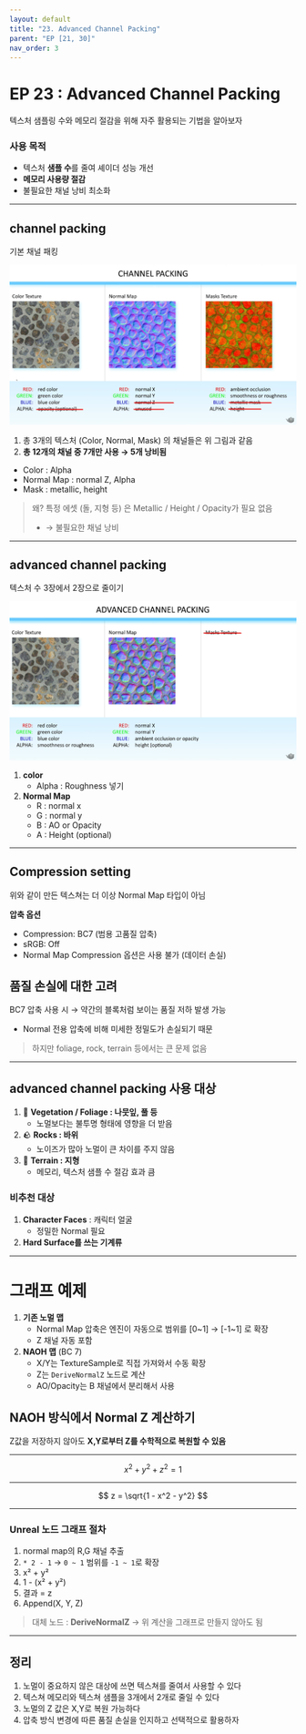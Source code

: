 ```yaml
---
layout: default
title: "23. Advanced Channel Packing"
parent: "EP [21, 30]"
nav_order: 3
---
```


# EP 23 : Advanced Channel Packing
텍스처 샘플링 수와 메모리 절감을 위해 자주 활용되는 기법을 알아보자

### 사용 목적
- 텍스처 **샘플 수**를 줄여 셰이더 성능 개선
- **메모리 사용량 절감**
- 불필요한 채널 낭비 최소화

---

## channel packing
기본 채널 패킹

![](../../../../../images/channelPacking.png)

1. 총 3개의 텍스처 (Color, Normal, Mask) 의 채널들은 위 그림과 같음
2. **총 12개의 채널 중 7개만 사용 → 5개 낭비됨**
  - Color : Alpha
  - Normal Map : normal Z, Alpha
  - Mask : metallic, height

> 왜? 특정 에셋 (돌, 지형 등) 은 Metallic / Height / Opacity가 필요 없음
> - → 불필요한 채널 낭비

---

## advanced channel packing
텍스처 수 3장에서 2장으로 줄이기

![](../../../../../images/ChannelPacking_Advance.png)

1. **color**
    - Alpha : Roughness 넣기
2. **Normal Map**
    - R : normal x
    - G : normal y
    - B : AO or Opacity
    - A : Height (optional)

---

## Compression setting
위와 같이 만든 텍스쳐는 더 이상 Normal Map 타입이 아님

**압축 옵션**
- Compression: BC7 (범용 고품질 압축)
- sRGB: Off
- Normal Map Compression 옵션은 사용 불가 (데이터 손실)

## 품질 손실에 대한 고려
BC7 압축 사용 시 → 약간의 블록처럼 보이는 품질 저하 발생 가능
- Normal 전용 압축에 비해 미세한 정밀도가 손실되기 때문

> 하지만 foliage, rock, terrain 등에서는 큰 문제 없음

---

## advanced channel packing 사용 대상
1. 🌿 **Vegetation / Foliage : 나뭇잎, 풀 등**
    - 노멀보다는 불투명 형태에 영향을 더 받음
2. 🪨 **Rocks : 바위**
    - 노이즈가 많아 노멀이 큰 차이를 주지 않음
3. 🌄 **Terrain : 지형**
    - 메모리, 텍스처 샘플 수 절감 효과 큼

### 비추천 대상
1. **Character Faces** : 캐릭터 얼굴
    - 정밀한 Normal 필요
2. **Hard Surface를 쓰는 기계류**

---

# 그래프 예제

1. **기존 노멀 맵**
   - Normal Map 압축은 엔진이 자동으로 범위를 [0~1] → [-1~1] 로 확장
   - Z 채널 자동 포함
2. **NAOH 맵** (BC 7)
   - X/Y는 TextureSample로 직접 가져와서 수동 확장
   - Z는 `DeriveNormalZ` 노드로 계산
   - AO/Opacity는 B 채널에서 분리해서 사용

## NAOH 방식에서 Normal Z 계산하기
Z값을 저장하지 않아도 **X,Y로부터 Z를 수학적으로 복원할 수 있음**

---

$$
x^2 + y^2 + z^2 = 1
$$

---

$$
z = \sqrt{1 - x^2 - y^2}
$$

---

### Unreal 노드 그래프 절차
1. normal map의 R,G 채널 추출
2. `* 2 - 1` → `0 ~ 1` 범위를 `-1 ~ 1`로 확장
3. x² + y²
4. 1 - (x² + y²)
5. 결과 = z
6. Append(X, Y, Z)

> 대체 노드 : **DeriveNormalZ** → 위 계산을 그래프로 만들지 않아도 됨

---

## 정리

1. 노멀이 중요하지 않은 대상에 쓰면 텍스쳐를 줄여서 사용할 수 있다
2. 텍스쳐 메모리와 텍스쳐 샘플을 3개에서 2개로 줄일 수 있다
3. 노멀의 Z 값은 X,Y로 복원 가능하다
4. 압축 방식 변경에 따른 품질 손실을 인지하고 선택적으로 활용하자
